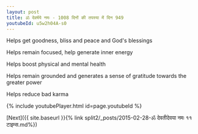 ```yaml
---
layout: post
title: ॐ देवर्षये नमः - 1008 दिनों की तपस्या में दिन 949
youtubeId: u5w2h04A-s0
---
```

 
 
Helps get goodness, bliss and peace and God's blessings
 
Helps remain focused, help generate inner energy 
 
Helps boost physical and mental health 
 
Helps remain grounded and generates a sense of gratitude towards the greater power 
 
Helps reduce bad karma
 
 
 
 


{% include youtubePlayer.html id=page.youtubeId %}
 
[Next]({{ site.baseurl }}{% link  split2/_posts/2015-02-28-ॐ देवतीदेवया नमः ११ टाइम्स.md%})
 
